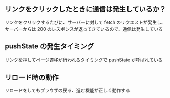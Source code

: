 ## リンクをクリックしたときに通信は発生しているか？

リンクをクリックするたびに、サーバーに対して fetch のリクエストが発生し、
サーバーからは 200 のレスポンスが返ってきているので、通信は発生している

## pushState の発生タイミング

リンクを押してページ遷移が行われるタイミングで pushState が呼ばれている

## リロード時の動作

リロードをしてもブラウザの戻る、進む機能が正しく動作する
